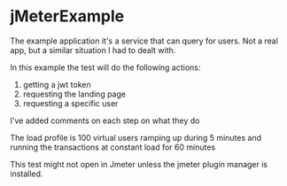 # jMeterExample

The example application it's a service that can query for users. Not a real app, but a similar situation I had to dealt with.

In this example the test will do the following actions:

1) getting a jwt token
2) requesting the landing page
3) requesting a specific user

I've added comments on each step on what they do

The load profile is 100 virtual users ramping up during 5 minutes and running the transactions at constant load for 60 minutes


This test might not open in Jmeter unless the jmeter plugin manager is installed.
